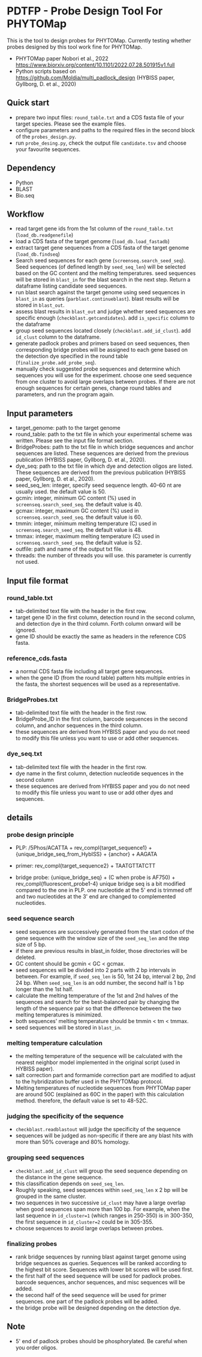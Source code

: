 # PDTFP - Probe Design Tool For PHYTOMap

This is the tool to design probes for PHYTOMap. Currently testing whether probes designed by this tool work fine for PHYTOMap.

- PHYTOMap paper Nobori et al., 2022 https://www.biorxiv.org/content/10.1101/2022.07.28.501915v1.full
- Python scripts based on https://github.com/Moldia/multi_padlock_design (HYBISS paper, Gyllborg, D. et al., 2020)


## Quick start

- prepare two input files: `round_table.txt` and a CDS fasta file of your target species. Please see the example files.
- configure parameters and paths to the required files in the second block of the `probes_design.py`.
- run `probe_desing.py`, check the output file `candidate.tsv` and choose your favourite sequences.


## Dependency

- Python
- BLAST
- Bio.seq


## Workflow

- read target gene ids from the 1st column of the `round_table.txt` (`load_db.readgenefile`)
- load a CDS fasta of the target genome (`load_db.load_fastadb`)
- extract target gene sequences from a CDS fasta of the target genome (`load_db.findseq`)
- Search seed sequences for each gene (`screenseq.search_seed_seq`). Seed sequences (of defined length by `seed_seq_len`) will be selected based on the GC content and the melting temperatures. seed sequences will be stored in `blast_in` for the blast search in the next step. Return a dataframe listing candidate seed sequences.
- run blast search against the target genome using seed sequences in `blast_in` as queries (`parblast.continueblast`).  blast results will be stored in `blast_out`.
- assess blast results in `blast_out` and judge whether seed sequences are specific enough (`checkblast.getcandidates`). add `is_specific` column to the dataframe
- group seed sequences located closely (`checkblast.add_id_clust`). add `id_clust` column to the dataframe.
- generate padlock probes and primers based on seed sequences, then corresponding bridge probes will be assigned to each gene based on the detection dye specified in the round table (`finalize_probe.add_probe_seq`).
- manually check suggested probe sequences and determine which sequences you will use for the experiment. choose one seed sequence from one cluster to avoid large overlaps between probes. If there are not enough sequences for certain genes, change round tables and parameters, and run the program again.

## Input parameters

- target_genome: path to the target genome
- round_table: path to the txt file in which your experimental scheme was written. Please see the input file format section.
- BridgeProbes: path to the txt file in which bridge sequences and anchor sequences are listed. These sequences are derived from the previous publication (HYBISS paper, Gyllborg, D. et al., 2020).
- dye_seq: path to the txt file in which dye and detection oligos are listed. These sequences are derived from the previous publication (HYBISS paper, Gyllborg, D. et al., 2020).
- seed_seq_len: integer, specify seed sequence length. 40-60 nt are usually used. the default value is 50.
- gcmin: integer, minimum GC content (%) used in `screenseq.search_seed_seq`. the default value is 40.
- gcmax: integer, maximum GC content (%) used in `screenseq.search_seed_seq`. the default value is 60.
- tmmin: integer, minimum melting temperature (C) used in `screenseq.search_seed_seq`. the default value is 48.
- tmmax: integer, maximum melting temperature (C) used in `screenseq.search_seed_seq`. the default value is 52.
- outfile: path and name of the output txt file.
- threads: the number of threads you will use. this parameter is currently not used.

## Input file format
### round_table.txt

- tab-delimited text file with the header in the first row.
- target gene ID in the first column, detection round in the second column, and detection dye in the third column. Forth column onward will be ignored.
- gene ID should be exactly the same as headers in the reference CDS fasta.

### reference_cds.fasta

- a normal CDS fasta file including all target gene sequences.
- when the gene ID (from the round table) pattern hits multiple entries in the fasta, the shortest sequences will be used as a representative.

### BridgeProbes.txt

- tab-delimited text file with the header in the first row.
- BridgeProbe_ID in the first column, barcode sequences in the second column, and anchor sequences in the third column.
- these sequences are derived from HYBISS paper and you do not need to modify this file unless you want to use or add other sequences.

### dye_seq.txt

- tab-delimited text file with the header in the first row.
- dye name in the first column, detection nucleotide sequences in the second column
- these sequences are derived from HYBISS paper and you do not need to modify this file unless you want to use or add other dyes and sequences.

## details
### probe design principle

- PLP:
/5Phos/ACATTA + rev_compl{target_sequence1} + {unique_bridge_seq_from_HybISS} + {anchor} + AAGATA

- primer:
rev_compl{target_sequence2} + TAATGTTATCTT

- bridge probe:
{unique_bridge_seq} + (C when probe is AF750) + rev_compl{fluorescent_probe1-4}
unique bridge seq is a bit modified compared to the one in PLP. one nucleotide at the 5' end is trimmed off and two nucleotides at the 3' end are changed to complemented nucleotides.


### seed sequence search

- seed sequences are successively generated from the start codon of the gene sequence with the window size of the `seed_seq_len` and the step size of 5 bp. 
- if there are previous results in blast_in folder, those directories will be deleted.
- GC content should be gcmin < GC < gcmax.
- seed sequences will be divided into 2 parts with 2 bp intervals in between. For example, if `seed_seq_len` is 50, 1st 24 bp, interval 2 bp, 2nd 24 bp. When `seed_seq_len` is an odd number, the second half is 1 bp longer than the 1st half.
- calculate the melting temperature of the 1st and 2nd halves of the sequences and search for the best-balanced pair by changing the length of the sequence pair so that the difference between the two melting temperatures is minimized.
- both sequences' melting temperature should be tmmin < tm < tmmax.
- seed sequences will be stored in `blast_in`.

### melting temperature calculation

- the melting temperature of the sequence will be calculated with the nearest neighbor model implemented in the original script (used in HYBISS paper).
- salt correction part and formamide correction part are modified to adjust to the hybridization buffer used in the PHYTOMap protocol.
- Melting temperatures of nucleotide sequences from PHYTOMap paper are around 50C (explained as 60C in the paper) with this calculation method. therefore, the default value is set to 48-52C.

### judging the specificity of the sequence

- `checkblast.readblastout` will judge the specificity of the sequence
- sequences will be judged as non-specific if there are any blast hits with more than 50% coverage and 80% homology.

### grouping seed sequences

- `checkblast.add_id_clust` will group the seed sequence depending on the distance in the gene sequence.
- this classification depends on `seed_seq_len`.
- Roughly speaking, seed sequences within `seed_seq_len` x 2 bp will be grouped in the same cluster.
- two sequences in two successive `id_clust` may have a large overlap when good sequences span more than 100 bp. For example, when the last sequence in `id_cluster=1` (which ranges in 250-350) is in 300-350, the first sequence in `id_cluster=2` could be in 305-355.
- choose sequences to avoid large overlaps between probes.

### finalizing probes

- rank bridge sequences by running blast against target genome using bridge sequences as queries. Sequences will be ranked according to the highest bit score. Sequences with lower bit scores will be used first.
- the first half of the seed sequence will be used for padlock probes. barcode sequences, anchor sequences, and misc sequences will be added. 
- the second half of the seed sequence will be used for primer sequences. one part of the padlock probes will be added.
- the bridge probe will be designed depending on the detection dye.


## Note

- 5' end of padlock probes should be phosphorylated. Be careful when you order oligos.
